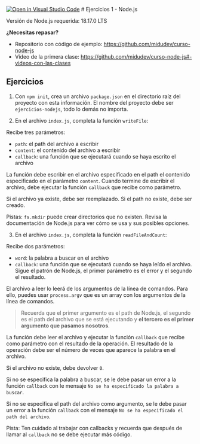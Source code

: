 [![Open in Visual Studio Code](https://classroom.github.com/assets/open-in-vscode-718a45dd9cf7e7f842a935f5ebbe5719a5e09af4491e668f4dbf3b35d5cca122.svg)](https://classroom.github.com/online_ide?assignment_repo_id=11479758&assignment_repo_type=AssignmentRepo)
# Ejercicios 1 - Node.js

Versión de Node.js requerida: 18.17.0 LTS

**¿Necesitas repasar?**

- Repositorio con código de ejemplo: https://github.com/midudev/curso-node-js
- Vídeo de la primera clase: https://github.com/midudev/curso-node-js#-videos-con-las-clases

## Ejercicios

1. Con `npm init`, crea un archivo `package.json` en el directorio raíz del proyecto con esta información. El nombre del proyecto debe ser `ejercicios-nodejs`, todo lo demás no importa.

2. En el archivo `index.js`, completa la función `writeFile`:

Recibe tres parámetros:
- `path`: el path del archivo a escribir
- `content`: el contenido del archivo a escribir
- `callback`: una función que se ejecutará cuando se haya escrito el archivo

La función debe escribir en el archivo especificado en el path el contenido especificado en el parámetro `content`. Cuando termine de escribir el archivo, debe ejecutar la función `callback` que recibe como parámetro.

Si el archivo ya existe, debe ser reemplazado.
Si el path no existe, debe ser creado.

Pistas: `fs.mkdir` puede crear directorios que no existen. Revisa la documentación de Node.js para ver cómo se usa y sus posibles opciones.

3. En el archivo `index.js`, completa la función `readFileAndCount`:

Recibe dos parámetros:
- `word`: la palabra a buscar en el archivo
- `callback`: una función que se ejecutará cuando se haya leído el archivo. Sigue el patrón de Node.js, el primer parámetro es el error y el segundo el resultado.

El archivo a leer lo leerá de los argumentos de la línea de comandos. Para ello, puedes usar `process.argv` que es un array con los argumentos de la línea de comandos.

> Recuerda que el primer argumento es el path de Node.js, el segundo es el path del archivo que se está ejecutando y **el tercero es el primer argumento que pasamos nosotros**.

La función debe leer el archivo y ejecutar la función `callback` que recibe como parámetro con el resultado de la operación. El resultado de la operación debe ser el número de veces que aparece la palabra en el archivo.

Si el archivo no existe, debe devolver `0`.

Si no se especifica la palabra a buscar, se le debe pasar un error a la función `callback` con le mensaje `No se ha especificado la palabra a buscar`.

Si no se especifica el path del archivo como argumento, se le debe pasar un error a la función `callback` con el mensaje `No se ha especificado el path del archivo`.

Pista: Ten cuidado al trabajar con callbacks y recuerda que después de llamar al `callback` no se debe ejecutar más código.